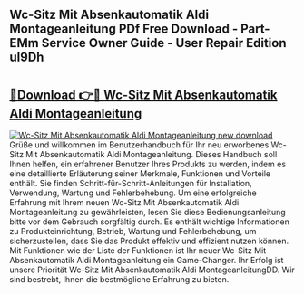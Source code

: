 ## Wc-Sitz Mit Absenkautomatik Aldi Montageanleitung PDf Free Download - Part-EMm Service Owner Guide - User Repair Edition ul9Dh

# <h2><a href="http://df6xe7.blite.top/?on=Wc-Sitz+Mit+Absenkautomatik+Aldi+Montageanleitung">🔗Download 👉🔴 Wc-Sitz Mit Absenkautomatik Aldi Montageanleitung</a></h2>

[![Wc-Sitz Mit Absenkautomatik Aldi Montageanleitung new download](https://i.imgur.com/lujVjoI.png)](http://df6xe7.blite.top/?on=Wc-Sitz+Mit+Absenkautomatik+Aldi+Montageanleitung)
Grüße und willkommen im Benutzerhandbuch für Ihr neu erworbenes Wc-Sitz Mit Absenkautomatik Aldi Montageanleitung. Dieses Handbuch soll Ihnen helfen, ein erfahrener Benutzer Ihres Produkts zu werden, indem es eine detaillierte Erläuterung seiner Merkmale, Funktionen und Vorteile enthält. Sie finden Schritt-für-Schritt-Anleitungen für Installation, Verwendung, Wartung und Fehlerbehebung. Um eine erfolgreiche Erfahrung mit Ihrem neuen Wc-Sitz Mit Absenkautomatik Aldi Montageanleitung zu gewährleisten, lesen Sie diese Bedienungsanleitung bitte vor dem Gebrauch sorgfältig durch. Es enthält wichtige Informationen zu Produkteinrichtung, Betrieb, Wartung und Fehlerbehebung, um sicherzustellen, dass Sie das Produkt effektiv und effizient nutzen können. Mit Funktionen wie der Liste der Funktionen ist Ihr neuer Wc-Sitz Mit Absenkautomatik Aldi Montageanleitung ein Game-Changer. Ihr Erfolg ist unsere Priorität Wc-Sitz Mit Absenkautomatik Aldi MontageanleitungDD. Wir sind bestrebt, Ihnen die bestmögliche Erfahrung zu bieten.
